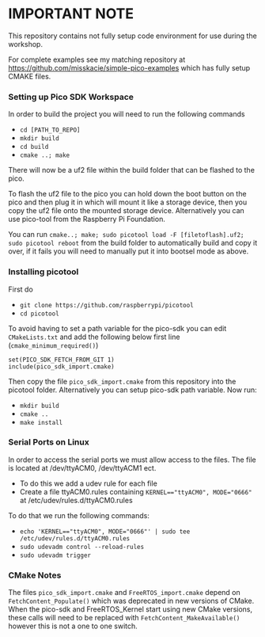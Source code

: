 # IMPORTANT NOTE
This repository contains not fully setup code environment for use during the workshop.

For complete examples see my matching repository at https://github.com/misskacie/simple-pico-examples
which has fully setup CMAKE files.

### Setting up Pico SDK Workspace
In order to build the project you will need to run the following commands

- `cd [PATH_TO_REPO]`
- `mkdir build`
- `cd build`
- `cmake ..; make`

There will now be a uf2 file within the build folder that can be flashed to the pico.

To flash the uf2 file to the pico you can hold down the boot button on the pico and then plug it in which will mount it like a storage device, then you copy the uf2 file onto the mounted storage device. Alternatively you can use pico-tool from the Raspberry Pi Foundation. 

You can run `cmake..; make; sudo picotool load -F [filetoflash].uf2; sudo picotool reboot` from the build folder to automatically build and copy it over, if it fails you will need to manually put it into bootsel mode as above.

### Installing picotool
First do
- `git clone https://github.com/raspberrypi/picotool`
- `cd picotool`

To avoid having to set a path variable for the pico-sdk you can edit `CMakeLists.txt` and add the following below first line (`cmake_minimum_required()`)
```
set(PICO_SDK_FETCH_FROM_GIT 1)
include(pico_sdk_import.cmake)
```

Then copy the file `pico_sdk_import.cmake` from this repository into the picotool folder. Alternatively you can setup pico-sdk path variable. 
Now run:
- `mkdir build`
- `cmake ..`
- `make install`


### Serial Ports on Linux
In order to access the serial ports we must allow access to the files. The file is located at /dev/ttyACM0, /dev/ttyACM1 ect.
- To do this we add a udev rule for each file
- Create a file ttyACM0.rules containing `KERNEL=="ttyACM0", MODE="0666"` at /etc/udev/rules.d/ttyACM0.rules

To do that we run the following commands:
- `echo 'KERNEL=="ttyACM0", MODE="0666"' | sudo tee /etc/udev/rules.d/ttyACM0.rules`
- `sudo udevadm control --reload-rules` 
- `sudo udevadm trigger`


### CMake Notes
The files `pico_sdk_import.cmake` and `FreeRTOS_import.cmake` depend on `FetchContent_Populate()` which was deprecated in new versions of CMake. When the pico-sdk and FreeRTOS_Kernel start using new CMake versions, these calls will need to be replaced with `FetchContent_MakeAvailable()` however this is not a one to one switch.
